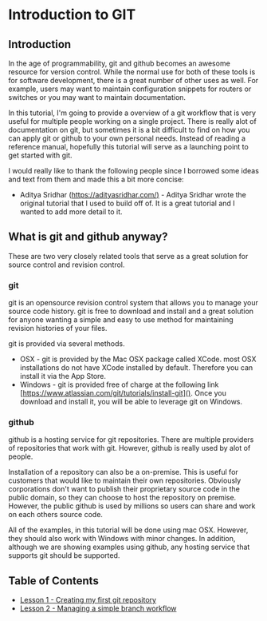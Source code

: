# Introduction to GIT
## Introduction
In the age of programmability, git and github becomes an awesome resource for version control.   While the normal use for both of these tools is for software development, there is a great number of other uses as well.   For example, users may want to maintain configuration snippets for routers or switches or you may want to maintain documentation.   

In this tutorial, I'm going to provide a overview of a git workflow that is very useful for multiple people working on a single project.   There is really alot of documentation on git, but sometimes it is a bit difficult to find on how you can apply git or github to your own personal needs.   Instead of reading a reference manual, hopefully this tutorial will serve as a launching point to get started with git.

I would really like to thank the following people since I borrowed some ideas and text from them and made this a bit more concise:

* Aditya Sridhar ([https://adityasridhar.com/)]() - Aditya Sridhar wrote the original tutorial that I used to build off of.  It is a great tutorial and I wanted to add more detail to it.

## What is git and github anyway?
These are two very closely related tools that serve as a great solution for source control and revision control.

### git
git is an opensource revision control system that allows you to manage your source code history.  git is free to download and install and a great solution for anyone wanting a simple and easy to use method for maintaining revision histories of your files.

git is provided via several methods.

* OSX - git is provided by the Mac OSX package called XCode.  most OSX installations do not have XCode installed by default.   Therefore you can install it via the App Store.
* Windows - git is provided free of charge at the following link [https://www.atlassian.com/git/tutorials/install-git](). Once you download and install it, you will be able to leverage git on Windows.

### github
github is a hosting service for git repositories.  There are multiple providers of repositories that work with git.   However, github is really used by alot of people. 

Installation of a repository can also be a on-premise.   This is useful for customers that would like to maintain their own repositories. Obviously corporations don't want to publish their proprietary source code in the public domain, so they can choose to host the repository on premise.  However, the public github is used by millions so users can share and work on each others source code.

All of the examples, in this tutorial will be done using mac OSX.   However, they should also work with Windows with minor changes.   In addition, although we are showing examples using github, any hosting service that supports git should be supported.


## Table of Contents
* [Lesson 1 - Creating my first git repository](lesson1/lesson1.md)
* [Lesson 2 - Managing a simple branch workflow](lesson2/lesson2.md)
